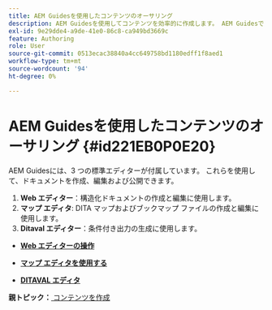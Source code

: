 ```yaml
---
title: AEM Guidesを使用したコンテンツのオーサリング
description: AEM Guidesを使用してコンテンツを効率的に作成します。 AEM Guidesでドキュメントを作成、編集、公開する方法について説明します。
exl-id: 9e29dde4-a9de-41e0-86c8-ca949bd3669c
feature: Authoring
role: User
source-git-commit: 0513ecac38840a4cc649758bd1180edff1f8aed1
workflow-type: tm+mt
source-wordcount: '94'
ht-degree: 0%

---
```


# AEM Guidesを使用したコンテンツのオーサリング {#id221EB0P0E20}

AEM Guidesには、3 つの標準エディターが付属しています。 これらを使用して、ドキュメントを作成、編集および公開できます。

1. **Web エディター**：構造化ドキュメントの作成と編集に使用します。
1. **マップ エディタ**: DITA マップおよびブックマップ ファイルの作成と編集に使用します。
1. **Ditaval エディター**：条件付き出力の生成に使用します。

- **[Web エディターの操作](web-editor.md)**

- **[マップ エディタを使用する](map-editor.md)**

- **[DITAVAL エディタ](ditaval-editor.md)**


**親トピック：**[ コンテンツを作成 ](authoring-content.md)
